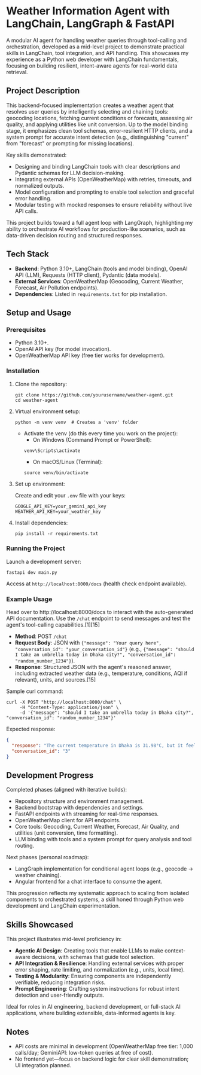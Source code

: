 # Weather Information Agent with LangChain, LangGraph & FastAPI

A modular AI agent for handling weather queries through tool-calling and orchestration, developed as a mid-level project to demonstrate practical skills in LangChain, tool integration, and API handling. This showcases my experience as a Python web developer with LangChain fundamentals, focusing on building resilient, intent-aware agents for real-world data retrieval.

## Project Description

This backend-focused implementation creates a weather agent that resolves user queries by intelligently selecting and chaining tools: geocoding locations, fetching current conditions or forecasts, assessing air quality, and applying utilities like unit conversion. Up to the model binding stage, it emphasizes clean tool schemas, error-resilient HTTP clients, and a system prompt for accurate intent detection (e.g., distinguishing "current" from "forecast" or prompting for missing locations).

Key skills demonstrated:
- Designing and binding LangChain tools with clear descriptions and Pydantic schemas for LLM decision-making.
- Integrating external APIs (OpenWeatherMap) with retries, timeouts, and normalized outputs.
- Model configuration and prompting to enable tool selection and graceful error handling.
- Modular testing with mocked responses to ensure reliability without live API calls.

This project builds toward a full agent loop with LangGraph, highlighting my ability to orchestrate AI workflows for production-like scenarios, such as data-driven decision routing and structured responses.

## Tech Stack

- **Backend**: Python 3.10+, LangChain (tools and model binding), OpenAI API (LLM), Requests (HTTP client), Pydantic (data models).
- **External Services**: OpenWeatherMap (Geocoding, Current Weather, Forecast, Air Pollution endpoints).
- **Dependencies**: Listed in `requirements.txt` for pip installation.

## Setup and Usage

### Prerequisites
- Python 3.10+.
- OpenAI API key (for model invocation).
- OpenWeatherMap API key (free tier works for development).

### Installation
1. Clone the repository:
   ```
   git clone https://github.com/yourusername/weather-agent.git
   cd weather-agent
   ```

2. Virtual environment setup:
   ```
   python -m venv venv  # Creates a 'venv' folder
   ```
   - Activate the venv (do this every time you work on the project):
        - On Windows (Command Prompt or PowerShell):
        ```
        venv\Scripts\activate
        ```
        - On macOS/Linux (Terminal):
        ```
        source venv/bin/activate
        ``` 

2. Set up environment:

   Create and edit your `.env` file with your keys:
   ```
   GOOGLE_API_KEY=your_gemini_api_key
   WEATHER_API_KEY=your_weather_key
   ```

3. Install dependencies:
   ```
   pip install -r requirements.txt
   ```

### Running the Project
Launch a development server:
```
fastapi dev main.py
```
Access at `http://localhost:8000/docs` (health check endpoint available).

### Example Usage
Head over to http://localhost:8000/docs to interact with the auto-generated API documentation. Use the `/chat` endpoint to send messages and test the agent's tool-calling capabilities.[1][15]

- **Method**: POST `/chat`
- **Request Body**: JSON with `{"message": "Your query here", "conversation_id": "your_conversation_id"}` (e.g., `{"message": "should I take an umbrella today in Dhaka city?", "conversation_id": "random_number_1234"}`).
- **Response**: Structured JSON with the agent's reasoned answer, including extracted weather data (e.g., temperature, conditions, AQI if relevant), units, and sources.[15]

Sample curl command:
```
curl -X POST "http://localhost:8000/chat" \
     -H "Content-Type: application/json" \
     -d '{"message": "should I take an umbrella today in Dhaka city?", "conversation_id": "random_number_1234"}'
```

Expected response:
```json
{
  "response": "The current temperature in Dhaka is 31.98°C, but it feels like 34.57°C. The condition is Haze with a description of haze. The wind is blowing from the east at 1.54 m/s and humidity is at 51%. Given the haze, an umbrella is probably not necessary.",
  "conversation_id": "3"
}
```
## Development Progress

Completed phases (aligned with iterative builds):
- Repository structure and environment management.
- Backend bootstrap with dependencies and settings.
- FastAPI endpoints with streaming for real-time responses.
- OpenWeatherMap client for API endpoints.
- Core tools: Geocoding, Current Weather, Forecast, Air Quality, and utilities (unit conversion, time formatting).
- LLM binding with tools and a system prompt for query analysis and tool routing.

Next phases (personal roadmap):
- LangGraph implementation for conditional agent loops (e.g., geocode → weather chaining).
- Angular frontend for a chat interface to consume the agent.

This progression reflects my systematic approach to scaling from isolated components to orchestrated systems, a skill honed through Python web development and LangChain experimentation.

## Skills Showcased

This project illustrates mid-level proficiency in:
- **Agentic AI Design**: Creating tools that enable LLMs to make context-aware decisions, with schemas that guide tool selection.
- **API Integration & Resilience**: Handling external services with proper error shaping, rate limiting, and normalization (e.g., units, local time).
- **Testing & Modularity**: Ensuring components are independently verifiable, reducing integration risks.
- **Prompt Engineering**: Crafting system instructions for robust intent detection and user-friendly outputs.

Ideal for roles in AI engineering, backend development, or full-stack AI applications, where building extensible, data-informed agents is key.

## Notes

- API costs are minimal in development (OpenWeatherMap free tier: 1,000 calls/day; GeminiAPI: low-token queries at free of cost).
- No frontend yet—focus on backend logic for clear skill demonstration; UI integration planned.